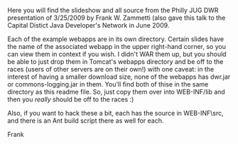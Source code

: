 Here you will find the slideshow and all source from the Philly JUG
DWR presentation of 3/25/2009 by Frank W. Zammetti (also gave this talk to
the Capital Distict Java Developer's Network in June 2009.

Each of the example webapps are in its own directory.  Certain slides
have the name of the associated webapp in the upper right-hand
corner, so you can view them in context if you wish.  I didn't WAR
them up, but you should be able to just drop them in Tomcat's
webapps directory and be off to the races (users of other servers
are on their own!) with one caveat: in the interest of having a smaller
download size, none of the webapps has dwr.jar or commons-logging.jar
in them.  You'll find both of thise in the same directory as this readme
file.  So, just copy them over into WEB-INF/lib and then you *really*
should be off to the races :)

Also, if you want to hack these a bit, each has the source in WEB-INF\src,
and there is an Ant build script there as well for each.

Frank
